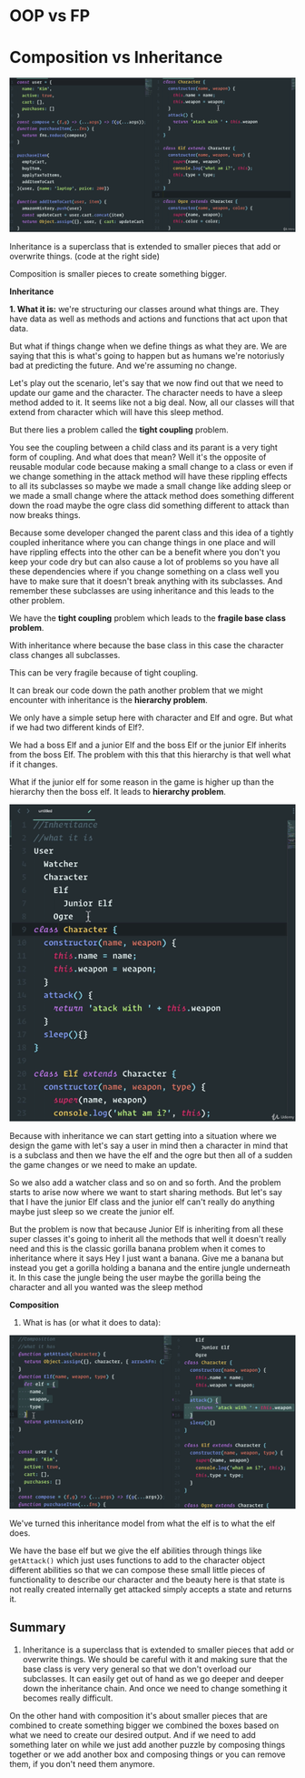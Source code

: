 # OOP vs FP

# Composition vs Inheritance

![oop-vs-fp-1](../img/oop-vs-fp-1.png)

Inheritance is a superclass that is extended to smaller pieces that add or overwrite things. (code at the right side)

Composition is smaller pieces to create something bigger.

**Inheritance**

**1. What it is:** we're structuring our classes around what things are. They have data as well as methods and actions and functions that act upon that data.

But what if things change when we define things as what they are. We are saying that this is what's going to happen but as humans we're notoriusly bad at predicting the future. And we're assuming no change.

Let's play out the scenario, let's say that we now find out that we need to update our game and the character. The character needs to have a sleep method added to it. It seems like not a big deal. Now, all our classes will that extend from character which will have this sleep method.

But there lies a problem called the **tight coupling** problem.

You see the coupling between a child class and its parant is a very tight form of coupling. And what does that mean? Well it's the opposite of reusable modular code because making a small change to a class or even if we change something in the attack method will have these rippling effects to all its subclasses so maybe we made a small change like adding sleep or we made a small change where the attack method does something different down the road maybe the ogre class did something different to attack than now breaks things.

Because some developer changed the parent class and this idea of a tightly coupled inheritance where you can change things in one place and will have rippling effects into the other can be a benefit where you don't you keep your code dry but can also cause a lot of problems so you have all these dependencies where if you change something on a class well you have to make sure that it doesn't break anything with its subclasses. And remember these subclasses are using inheritance and this leads to the other problem.

We have the **tight coupling** problem which leads to the **fragile base class problem**.

With inheritance where because the base class in this case the character class changes all subclasses.

This can be very fragile because of tight coupling.

It can break our code down the path another problem that we might encounter with inheritance is the **hierarchy problem**.

We only have a simple setup here with character and Elf and ogre. But what if we had two different kinds of Elf?.

We had a boss Elf and a junior Elf and the boss Elf or the junior Elf inherits from the boss Elf. The problem with this that this hierarchy is that well what if it changes.

What if the junior elf for some reason in the game is higher up than the hierarchy then the boss elf. It leads to **hierarchy problem**.

![oop-vs-fp-2](../img/oop-vs-fp-2.png)

Because with inheritance we can start getting into a situation where we design the game with let's say a user in mind then a character in mind that is a subclass and then we have the elf and the ogre but then all of a sudden the game changes or we need to make an update.

So we also add a watcher class and so on and so forth. And the problem starts to arise now where we want to start sharing methods. But let's say that I have the junior Elf class and the junior elf can't really do anything maybe just sleep so we create the junior elf.

But the problem is now that because Junior Elf is inheriting from all these super classes it's going to inherit all the methods that well it doesn't really need and this is the classic gorilla banana problem when it comes to inheritance where it says Hey I just want a banana. Give me a banana but instead you get a gorilla holding a banana and the entire jungle underneath it. In this case the jungle being the user maybe the gorilla being the character and all you wanted was the sleep method

**Composition**

1. What is has (or what it does to data):

![oop-vs-fp-3](../img/oop-vs-fp-3.png)

We've turned this inheritance model from what the elf is to what the elf does.

We have the base elf but we give the elf abilities through things like `getAttack()` which just uses functions to add to the character object different abilities so that we can compose these small little pieces of functionality to describe our character and the beauty here is that state is not really created internally get attacked simply accepts a state and returns it.

## Summary

1. Inheritance is a superclass that is extended to smaller pieces that add or overwrite things. We should be careful with it and making sure that the base class is very very general so that we don't overload our subclasses. It can easily get out of hand as we go deeper and deeper down the inheritance chain. And once we need to change something it becomes really difficult.

On the other hand with composition it's about smaller pieces that are combined to create something bigger we combined the boxes based on what we need to create our desired output. And if we need to add something later on while we just add another puzzle by composing things together or we add another box and composing things or you can remove them, if you don't need them anymore.
